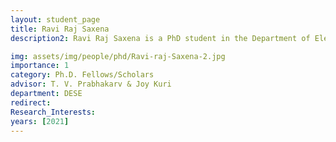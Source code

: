 ```yaml
---
layout: student_page
title: Ravi Raj Saxena
description2: Ravi Raj Saxena is a PhD student in the Department of Electronic System Engineering (DESE) at the Indian Institute of Science. He obtained his bachelors from Delhi Technological University(DTU) in 2015. He has worked as a DSP firmware engineer for three years in a Telecom Software firm. His research interests are in IoT data Management and Urban Air Mobility(UAM). Currently he is developing Urban Traffic Management algorithms for UAM and compression techniques for Time Series Data. 

img: assets/img/people/phd/Ravi-raj-Saxena-2.jpg
importance: 1
category: Ph.D. Fellows/Scholars 
advisor: T. V. Prabhakarv & Joy Kuri
department: DESE
redirect: 
Research_Interests:
years: [2021]
---
```

